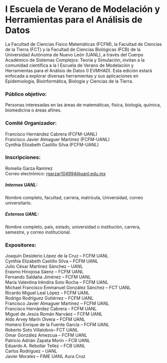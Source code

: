 # I Escuela de Verano de Modelación y Herramientas para el Análisis de Datos
La Facultad de Ciencias Físico Matemáticas (FCFM), la Facultad de Ciencias de la Tierra (FCT) y la Facultad de Ciencias Biológicas (FCB) de la Universidad Autónoma de Nuevo León (UANL), a través del Cuerpo Académico de Sistemas Complejos: Teoría y Simulación, invitan a la comunidad científica a la I Escuela de Verano de Modelación y Herramientas para el Análisis de Datos (I EVMHAD). Esta edición estará enfocada a explorar diversas herramientas y sus aplicaciones en Epidemiología, Bioinformática, Biología y Ciencias de la Tierra.<br />

### Público objetivo:
Personas interesadas en las áreas de matemáticas, física, biología, química, biomedicina o áreas afines.

### Comité Organizador:
Francisco Hernández Cabrera (FCFM-UANL)<br />
Francisco Javier Almaguer Martínez (FCFM-UANL)<br />
Cynthia Elizabeth Castillo Silva (FCFM-UANL)<br />

### Inscripciones:
Romelia Garza Ramírez<br />
Correo electrónico: rgarzar104994@uanl.edu.mx<br />

##### Internos UANL:
Nombre completo, facultad, carrera, matrícula, Universidad, correo universitario.
##### Externos UANL:
Nombre completo, país, estado, universidad o institución, carrera, semestre, y correo institucional.

### Expositores:
Joaquín Desiderio López de la Cruz – FCFM UANL<br />
Cynthia Elizabeth Castillo Silva – FCFM UANL<br />
Julio César Martínez Sánchez – UANL<br />
Erasmo Hinojosa Sáenz – FCFM UANL<br />
Fernando Saldaña Jiménez – FCFM UANL<br />
María Valentina Iréndira Soto Rocha – FCFM UANL<br />
Michael Francisco Emmanuel González Sánchez – FCT UANL<br />
Ricardo Miguel Leal López – FCFM UANL<br />
Rodrigo Rodríguez Gutiérrez – FCFM UANL<br />
Francisco Javier Almaguer Martínez – FCFM UANL<br />
Francisco Hernández Cabrera – FCFM UANL<br />
Miguel de Jesús Román Narváez – FCFM UANL<br />
Aldo Arvey Marín Olvera – FCFM UANL<br />
Homero Enrique de la Fuente García – FCFM UANL<br />
Roberto Soto Villalobos– FCT UANL<br />
Omar González Amezcua – FCFM UANL<br />
Patricio Adrián Zapata Morín – FCB UANL<br />
Eduardo A. Rebollar Tellez – FCB UANL<br />
Carlos Rodríguez – UANL<br />
Javier Morales – FIME UANL
Aura Cruz
